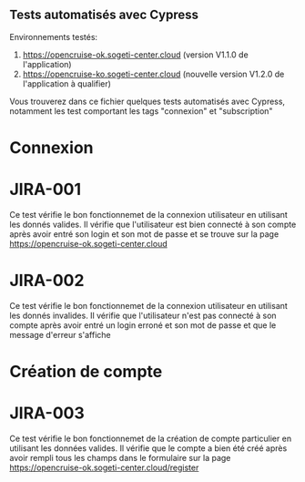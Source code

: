 ## Tests automatisés avec Cypress

Environnements testés:

1. https://opencruise-ok.sogeti-center.cloud (version V1.1.0 de l'application)
2. https://opencruise-ko.sogeti-center.cloud (nouvelle version V1.2.0 de l'application à qualifier)


Vous trouverez dans ce fichier quelques tests automatisés avec Cypress, notamment les test comportant les tags "connexion" et "subscription"

# Connexion

# JIRA-001
Ce test vérifie le bon fonctionnemet de la connexion utilisateur en utilisant les donnés valides.
Il vérifie que l'utilisateur est bien connecté à son compte après avoir entré son login et son mot de passe et se trouve sur la page https://opencruise-ok.sogeti-center.cloud


# JIRA-002
Ce test vérifie le bon fonctionnemet de la connexion utilisateur en utilisant les donnés invalides.
Il vérifie que l'utilisateur n'est pas connecté à son compte après avoir entré un login erroné et son mot de passe et que le message d'erreur s'affiche

# Création de compte 

# JIRA-003
Ce test vérifie le bon fonctionnemet de la création de compte particulier en utilisant les données valides.
Il vérifie que le compte a bien été créé après avoir rempli tous les champs dans le formulaire sur la page https://opencruise-ok.sogeti-center.cloud/register